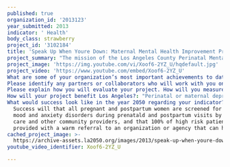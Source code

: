 ```yaml
---
published: true
organization_id: '2013123'
year_submitted: 2013
indicator: ' Health'
body_class: strawberry
project_id: '3102184'
title: 'Speak Up When Youre Down: Maternal Mental Health Improvement Project'
project_summary: "The mission of the Los Angeles County Perinatal Mental Health Task Force is to remove barriers to the prevention, screening and treatment of prenatal and postpartum depression in Los Angeles County. Common barriers include lack of screening, inaccessibility of informed treatment, stigma and lack of reimbursement from payors. In order to address these barriers and increase access to depression screening and treatment services for medically underserved pregnant and postpartum women, the Task Force has been working in partnership with USC-Eisner Family Medicine Clinic on the Maternal Mental Health Improvement project - a pilot project that embeds maternal mental health care in a primary care setting.\r\n\r\nUSC-Eisner FMC is a federally qualified nonprofit community health center dedicated to improving the physical, social, and emotional well-being of people in Metro, South and South Central Los Angeles, regardless of their ability to pay. Its patient population includes high-risk, uninsured, under-insured and otherwise medically underserved women and their infants. According to the 2008 LAMB survey, 23.1% percent of new mothers in the catchment area served by USC-Eisner FMC reported depression during pregnancy and 58.2% reported some level of depression postpartum - a rate roughly twice that of pregnant women nationwide. In addition, many struggle with financial stress, poor social support and chronic illnesses such as diabetes, hypertension and thyroid disease. Additional risks include linguistic barriers, immigration status, lack of health insurance, obstacles to care such as transportation and childcare, and lack of access to mental health services.\r\n\r\nAs part of the Maternal Mental Health Improvement project, which is based on the IMPACT model, all prenatal and postpartum patients are screened for perinatal mood and anxiety disorders at each visit. Patients who screen positively (10 or more on the PHQ-9 or 4 or more on the Edinburgh 3) are connected with an onsite social worker, social work intern and/or occupational therapist, who conducts a full assessment of the patient. These cases are referred to the New Family Care Team, which consists of primary care physicians, social workers, occupational therapists, psychologists and case managers at USC-Eisner FMC, as well as a consulting perinatal mental health psychiatrist, psychologist, licensed marriage family therapist and a social worker. Members of the New Family Care Team meet on a weekly basis to discuss patients who have presented as high or medium risk for perinatal depression, provide expertise from members' respective disciplines and construct an optimal treatment plan for each case. Treatment options may include individual or group therapy, psychiatric care, medication, cognitive behavioral therapy, interpersonal psychotherapy and/or psycho-dynamic psychotherapy, social support and intensive case management with warm referrals to community resources.\r\n\r\nSince January 2012, 420 pregnant and postpartum women have been screened for perinatal depression at USC-Eisner FMC. Positive screens, which account for approximately 33% of all women, are given an extensive intake assessment using a tool developed by the Task Force. The intake/assessment tool includes a comprehensive psychosocial history, including risk factors such as past trauma and loss, domestic violence, substance abuse, immigration status and social support, as well as a complete psychiatric differential diagnosis. Thus far, the intervention appears to be creating a medical home for women and their children, potentially lowering rates of fragmented medical and mental health care and addressing the physical and mental health needs of women and children. The most important observation thus far has been that time and time again, women express reluctance to being given a referral outside of the clinic, but are willing to connect with an \"emotional support person\" who is on the premises. In this way, women are far less likely to fall through the cracks.\r\n\r\nThe Task Force is currently actively fundraising for the Maternal Mental Health Improvement project so that it can design a data dashboard that will track the project's outcomes. Data sets that will be collected through the dashboard will be used to inform conclusions about the efficiency and cost-effectiveness of the IMPACT model of collaborative mental health care as applied to maternal depression."
project_image: 'https://img.youtube.com/vi/Xoof6-2YZ_U/hqdefault.jpg'
project_video: 'https://www.youtube.com/embed/Xoof6-2YZ_U'
What are some of your organization’s most important achievements to date?: "The Los Angeles County Perinatal Mental Health Task Force was founded in February 2007 by Special Counsel/Legislative Analyst, Kimberly Wong, following her personal experience with severe postpartum depression. The Task Force is a coalition composed of over 35 public and private non-profit agencies as well community leaders, research partners, advocates for mothers, infants, and families, survivors of maternal depression and affected family members. Through its programs and initiatives, the Task Force aims to: (1) Raise public awareness of the disorder so that women who are suffering are not ashamed or embarrassed to seek help; (2) Increase perinatal depression screening and referral rates among community and health care providers; and (3) Advocate for legislation that supports the identification and treatment of perinatal depression.  \r\n\r\nSince its inception, the Task Force has:\r\n\r\n*Obtained the dedication of May of every year as Perinatal Depression Awareness Month throughout Los Angeles County and the state of California. \r\n*Distributed over 800,000 Speak Up When You're Down: Six Things Every New Mom and Mom-to-Be Should Know About Maternal Depression posters and brochures (available in 7 languages).\r\n*Developed a Training & Technical Assistance program that has delivered tailored perinatal mood disorder trainings to over 1,500 health care and community-based providers.\r\n*Published a Community Providers Perinatal Mental Health Toolkit, which includes information and handouts on the signs, symptoms, risk factors, effects, screening, assessment, prevention, and intervention for perinatal depression and related mood and anxiety disorders for providers. \r\n*Launched an innovative, first of its kind, pilot project with USC-Eisner Family Medicine to implement an IMPACT model in which perinatal mental health is embedded in primary care visits both for screening and intervention. \r\n*Co-sponsored ACR 53 (Hernandez), the Kelly Abraham Martinez Act, which urges hospital providers, mental health care providers, health plans, and insurers to invest resources to educate women about perinatal depression risk factors and triggers. \r\n\r\nThe Task Force is a project of 501(c)3 fiscal sponsor, Community Partners.\r\n"
Please identify any partners or collaborators who will work with you on this project.: "The Task Force will work with the following partners on its Speak Up When You're Down: Maternal Mental Health Improvement project: \r\n\r\n*USC-Eisner Family Medical Center, a federally qualified nonprofit community health center dedicated to improving the physical, social, and emotional well-being of people in Metro, South and South Central Los Angeles, regardless of their ability to pay.\r\n\r\n*The Magnolia Place Community Initiative (MPCI), a ground-breaking model for large scale community mobilization and transformation where children, living in the most vulnerable neighborhoods, break all records of success in their education, health milestones, the nurturing they receive from their family, and the economic stability of their family. "
Please explain how you will evaluate your project. How will you measure success?: "The Task Force will contract with an external evaluator to conduct a comprehensive evaluation of the Speak Up When You're Down: Maternal Mental Health Improvement project, including qualitative and quantitative indicators of project success.  Qualitative measures may include feasibility and implementation challenges and successes within the participating clinic and program, as well as program milestone achievements.  Quantitative measures may include descriptive baseline measures of outcomes related to screening and access to care, implementation of screening and intervention protocols and demographic, clinical and psycho-social variables of the patients seen during the research project.  Data elements will include date of birth; marital status; ethnicity; family income; insurance status; age of first prenatal visit; history of mental health; immigration status; evidence of substance abuse, domestic violence, etc.  Other data will include maternal and birth outcomes.  \r\n\r\nBenchmarks that will be tracked over the project's life include:\r\n\r\n*Number of prenatal and postpartum women at USC-Eisner FMC to be screened for perinatal mood and anxiety disorders;\r\n*Percentage of screened patients to be provided warm referrals to treatment;\r\n*A cost per patient for embedded maternal mental health care at USC-Eisner FMC is established;\r\n*A cost per patient for maternal mental health care at comparison site is established;\r\n*Quality outcomes of embedded maternal mental health care at USC-Eisner FMC are identified;\r\n*Quality outcomes of maternal mental health care at comparison site are identified.\r\n\r\nA summative evaluation of progress towards achieving the project's intended objectives will be measured annually through a data dashboard consisting of tracking outputs of participation, attendance, as well as practice outcomes of screening, referring and access to care in representative clinical settings.  The Task Force will utilize these evaluations to regularly revisit the project's goals and strategies and to revise them, if necessary.  "
How will your project benefit Los Angeles?: "Perinatal or maternal depression encompasses a range of mood disorders that can affect a woman during pregnancy and around the time of birth.  Mothers who suffer from perinatal depression are at-risk of delivering a pre-term baby, a low-birth weight baby and/or a baby with elevated stress hormones. They are also less likely breastfeed, use car seats, electrical outlet covers or smoke detectors, place her baby on his/her back to sleep, or talk, play or show books to her baby on a daily basis.  A mother suffering from postpartum depression is also more likely to abuse drugs and/or alcohol, display anger and disengagement with her baby and use corporal punishment.  Children of women who are suffering from perinatal depression may display poor weight gain, low self-esteem and behavioral problems.  Most importantly, depression in the postpartum period interrupts healthy bonding between mother and child, leading to impaired cognitive, behavioral, and emotional development in early childhood and beyond.\r\n\r\nOf the approximately 150,000 live births occurring in Los Angeles County each year, over 22,000 women experience clinical perinatal depression.  Women who live in disadvantaged populations are particularly susceptible.  Recent studies have demonstrated that in households below the federal poverty threshold, as many as one in four mothers of infants is experiencing moderate to severe levels of depressive symptoms. The most recent Los Angeles Mother Baby (LAMB) Survey results identified close to 40% of Hispanic and African-American women as experiencing some degree of perinatal depression. \r\n\r\nHighly treatable and often preventable, perinatal depression and related mood disorders are often not diagnosed and/or treated due to lack of screening and inaccessibility of informed treatment.  In fact, 19 percent of women in Los Angeles rate their mental health as fair or poor during their pregnancy, yet 42 percent of new mothers were not asked about feeling depressed during their hospital stays, well baby appointments or 6 weeks postpartum check ups.  \r\n\r\nThrough its Speak Up When You're Down: Maternal Mental Health Improvement Project, the Los Angeles County Perinatal Mental Health Task Force will increase awareness of maternal depression and its impact on the mother, child, family and community at large amongst pregnant and postpartum women, health care and community providers and county policy makers.  As a result, by 2050 all pregnant and postpartum women will be screened for maternal depression during their prenatal visits and postpartum check up and all women who are high-risk for maternal depression will receive treatment. "
What would success look like in the year 2050 regarding your indicator?: >-
  Success will that all pregnant and postpartum women are screened for perinatal
  mood and anxiety disorders during prenatald and postpartum visits by health
  care and other community providers, and that 100% of high risk patients are
  provided with a warm referral to an organization or agency that can help them.
cached_project_image: >-
  https://archive-assets.la2050.org/images/2013/speak-up-when-youre-down-maternal-mental-health-improvement-project/img.youtube.com/vi/Xoof6-2YZ_U/hqdefault.jpg
youtube_video_identifier: Xoof6-2YZ_U

---
```

